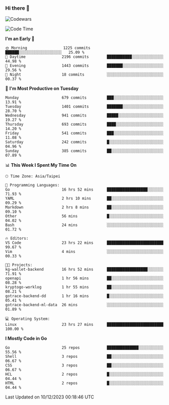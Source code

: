 ### Hi there 👋

![Codewars](https://www.codewars.com/users/omegaatt36/badges/small)

<!--START_SECTION:waka-->
![Code Time](http://img.shields.io/badge/Code%20Time-2%2C029%20hrs%2019%20mins-blue)

**I'm an Early 🐤** 

```text
🌞 Morning                1225 commits        ██████░░░░░░░░░░░░░░░░░░░   25.09 % 
🌆 Daytime                2196 commits        ███████████░░░░░░░░░░░░░░   44.98 % 
🌃 Evening                1443 commits        ███████░░░░░░░░░░░░░░░░░░   29.56 % 
🌙 Night                  18 commits          ░░░░░░░░░░░░░░░░░░░░░░░░░   00.37 % 
```
📅 **I'm Most Productive on Tuesday** 

```text
Monday                   679 commits         ███░░░░░░░░░░░░░░░░░░░░░░   13.91 % 
Tuesday                  1401 commits        ███████░░░░░░░░░░░░░░░░░░   28.70 % 
Wednesday                941 commits         █████░░░░░░░░░░░░░░░░░░░░   19.27 % 
Thursday                 693 commits         ████░░░░░░░░░░░░░░░░░░░░░   14.20 % 
Friday                   541 commits         ███░░░░░░░░░░░░░░░░░░░░░░   11.08 % 
Saturday                 242 commits         █░░░░░░░░░░░░░░░░░░░░░░░░   04.96 % 
Sunday                   385 commits         ██░░░░░░░░░░░░░░░░░░░░░░░   07.89 % 
```


📊 **This Week I Spent My Time On** 

```text
🕑︎ Time Zone: Asia/Taipei

💬 Programming Languages: 
Go                       16 hrs 52 mins      ██████████████████░░░░░░░   71.93 % 
YAML                     2 hrs 10 mins       ██░░░░░░░░░░░░░░░░░░░░░░░   09.29 % 
Markdown                 2 hrs 8 mins        ██░░░░░░░░░░░░░░░░░░░░░░░   09.10 % 
Other                    56 mins             █░░░░░░░░░░░░░░░░░░░░░░░░   04.02 % 
Bash                     24 mins             ░░░░░░░░░░░░░░░░░░░░░░░░░   01.72 % 

🔥 Editors: 
VS Code                  23 hrs 22 mins      █████████████████████████   99.67 % 
Vim                      4 mins              ░░░░░░░░░░░░░░░░░░░░░░░░░   00.33 % 

🐱‍💻 Projects: 
kg-wallet-backend        16 hrs 52 mins      ██████████████████░░░░░░░   71.91 % 
openapi                  1 hr 56 mins        ██░░░░░░░░░░░░░░░░░░░░░░░   08.28 % 
kryptogo-worklog         1 hr 55 mins        ██░░░░░░░░░░░░░░░░░░░░░░░   08.21 % 
gotrace-backend-dd       1 hr 16 mins        █░░░░░░░░░░░░░░░░░░░░░░░░   05.41 % 
gotrace-backend-ml-data  26 mins             ░░░░░░░░░░░░░░░░░░░░░░░░░   01.89 % 

💻 Operating System: 
Linux                    23 hrs 27 mins      █████████████████████████   100.00 % 
```

**I Mostly Code in Go** 

```text
Go                       25 repos            ██████████████░░░░░░░░░░░   55.56 % 
Shell                    3 repos             ██░░░░░░░░░░░░░░░░░░░░░░░   06.67 % 
CSS                      3 repos             ██░░░░░░░░░░░░░░░░░░░░░░░   06.67 % 
HCL                      2 repos             █░░░░░░░░░░░░░░░░░░░░░░░░   04.44 % 
HTML                     2 repos             █░░░░░░░░░░░░░░░░░░░░░░░░   04.44 % 
```




 Last Updated on 10/12/2023 00:18:46 UTC
<!--END_SECTION:waka-->

<!--
**omegaatt36/omegaatt36** is a ✨ _special_ ✨ repository because its `README.md` (this file) appears on your GitHub profile.

Here are some ideas to get you started:

- 🔭 I’m currently working on ...
- 🌱 I’m currently learning ...
- 👯 I’m looking to collaborate on ...
- 🤔 I’m looking for help with ...
- 💬 Ask me about ...
- 📫 How to reach me: ...
- 😄 Pronouns: ...
- ⚡ Fun fact: ...
-->
